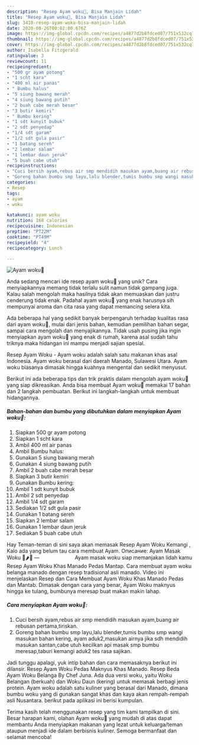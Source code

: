 ```yaml
---
description: "Resep Ayam woku🍗, Bisa Manjain Lidah"
title: "Resep Ayam woku🍗, Bisa Manjain Lidah"
slug: 3410-resep-ayam-woku-bisa-manjain-lidah
date: 2020-08-26T00:02:00.676Z
image: https://img-global.cpcdn.com/recipes/a4877d2b8fdced07/751x532cq70/ayam-woku🍗-foto-resep-utama.jpg
thumbnail: https://img-global.cpcdn.com/recipes/a4877d2b8fdced07/751x532cq70/ayam-woku🍗-foto-resep-utama.jpg
cover: https://img-global.cpcdn.com/recipes/a4877d2b8fdced07/751x532cq70/ayam-woku🍗-foto-resep-utama.jpg
author: Isabella Fitzgerald
ratingvalue: 3
reviewcount: 11
recipeingredient:
- "500 gr ayam potong"
- "1 scht kara"
- "400 ml air panas"
- " Bumbu halus"
- "5 siung bawang merah"
- "4 siung bawang putih"
- "2 buah cabe merah besar"
- "3 butir kemiri"
- " Bumbu kering"
- "1 sdt kunyit bubuk"
- "2 sdt penyedap"
- "1/4 sdt garam"
- "1/2 sdt gula pasir"
- "1 batang sereh"
- "2 lembar salam"
- "1 lembar daun jeruk"
- "5 buah cabe utuh"
recipeinstructions:
- "Cuci bersih ayam,rebus air smp mendidih masukan ayam,buang air rebusan pertama,tiriskan."
- "Goreng bahan bumbu smp layu,lalu blender,tumis bumbu smp wangi masukan bahan kering, ayam aduk2,masukan airnya jika sdh mendidih masukan santan,cabe utuh kecilkan api masak smp bumbu meresap,taburi kemangi aduk2 tes rasa sajikan."
categories:
- Resep
tags:
- ayam
- woku

katakunci: ayam woku 
nutrition: 168 calories
recipecuisine: Indonesian
preptime: "PT22M"
cooktime: "PT49M"
recipeyield: "4"
recipecategory: Lunch

---
```



![Ayam woku🍗](https://img-global.cpcdn.com/recipes/a4877d2b8fdced07/751x532cq70/ayam-woku🍗-foto-resep-utama.jpg)

Anda sedang mencari ide resep ayam woku🍗 yang unik? Cara menyiapkannya memang tidak terlalu sulit namun tidak gampang juga. Kalau salah mengolah maka hasilnya tidak akan memuaskan dan justru cenderung tidak enak. Padahal ayam woku🍗 yang enak harusnya sih mempunyai aroma dan cita rasa yang dapat memancing selera kita.

Ada beberapa hal yang sedikit banyak berpengaruh terhadap kualitas rasa dari ayam woku🍗, mulai dari jenis bahan, kemudian pemilihan bahan segar, sampai cara mengolah dan menyajikannya. Tidak usah pusing jika ingin menyiapkan ayam woku🍗 yang enak di rumah, karena asal sudah tahu triknya maka hidangan ini mampu menjadi sajian spesial.

Resep Ayam Woku - Ayam woku adalah salah satu makanan khas asal Indonesia. Ayam woku berasal dari daerah Manado, Sulawesi Utara. Ayam woku biasanya dimasak hingga kuahnya mengental dan sedikit menyusut.


Berikut ini ada beberapa tips dan trik praktis dalam mengolah ayam woku🍗 yang siap dikreasikan. Anda bisa membuat Ayam woku🍗 memakai 17 bahan dan 2 langkah pembuatan. Berikut ini langkah-langkah untuk membuat hidangannya.

<!--inarticleads1-->

##### Bahan-bahan dan bumbu yang dibutuhkan dalam menyiapkan Ayam woku🍗:

1. Siapkan 500 gr ayam potong
1. Siapkan 1 scht kara
1. Ambil 400 ml air panas
1. Ambil  Bumbu halus:
1. Gunakan 5 siung bawang merah
1. Gunakan 4 siung bawang putih
1. Ambil 2 buah cabe merah besar
1. Siapkan 3 butir kemiri
1. Gunakan  Bumbu kering:
1. Ambil 1 sdt kunyit bubuk
1. Ambil 2 sdt penyedap
1. Ambil 1/4 sdt garam
1. Sediakan 1/2 sdt gula pasir
1. Gunakan 1 batang sereh
1. Siapkan 2 lembar salam
1. Gunakan 1 lembar daun jeruk
1. Sediakan 5 buah cabe utuh


Hay Teman-teman di sini saya akan memasak Resep Ayam Woku Kemangi , Kalo ada yang belum tau cara membuat Ayam. Описание: Ayam Masak Woku 🍗🌶️🥘 —⠀⠀⠀⠀⠀⠀⠀⠀⠀ Ayam masak woku siap memanjakan lidah kamu Resep Ayam Woku Khas Manado Pedas Mantap. Cara membuat ayam woku belanga manado dengan resep tradisional asli manado. Video ini menjelaskan Resep dan Cara Membuat Ayam Woku Khas Manado Pedas dan Mantab. Dimasak dengan cara yang benar, Ayam Woku maknyus hingga ke tulang, bumbunya meresap buat makan makin lahap. 

<!--inarticleads2-->

##### Cara menyiapkan Ayam woku🍗:

1. Cuci bersih ayam,rebus air smp mendidih masukan ayam,buang air rebusan pertama,tiriskan.
1. Goreng bahan bumbu smp layu,lalu blender,tumis bumbu smp wangi masukan bahan kering, ayam aduk2,masukan airnya jika sdh mendidih masukan santan,cabe utuh kecilkan api masak smp bumbu meresap,taburi kemangi aduk2 tes rasa sajikan.


Jadi tunggu apalagi, yuk intip bahan dan cara memasaknya berikut ini dilansir. Resep Ayam Woku Pedas Maknyus Khas Manado. Resep Beda Ayam Woku Belanga By Chef Juna. Ada dua versi woku, yaitu Woku Belangan (berkuah) dan Woku Daun (kering) untuk memasak berbagi jenis protein. Ayam woku adalah satu kuliner yang berasal dari Manado, dimana bumbu woku yang di gunakan sangat khas dan kaya akan rempah-rempah asli Nusantara. berikut pada aplikasi ini berisi kumpulan. 

Terima kasih telah menggunakan resep yang tim kami tampilkan di sini. Besar harapan kami, olahan Ayam woku🍗 yang mudah di atas dapat membantu Anda menyiapkan makanan yang lezat untuk keluarga/teman ataupun menjadi ide dalam berbisnis kuliner. Semoga bermanfaat dan selamat mencoba!
